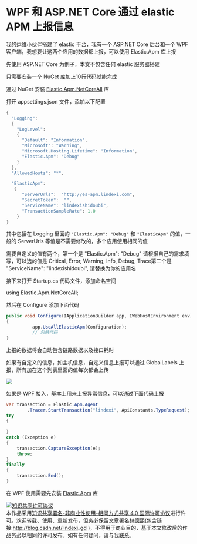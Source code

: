 # WPF 和 ASP.NET Core 通过 elastic APM 上报信息

我的运维小伙伴搭建了 elastic 平台，我有一个 ASP.NET Core 后台和一个 WPF 客户端，我想要让这两个应用的数据都上报，可以使用 Elastic.Apm 库上报

<!--more-->
<!-- CreateTime:2020/3/17 18:43:42 -->



先使用 ASP.NET Core 为例子，本文不包含任何 elastic 服务器搭建

只需要安装一个 NuGet 库加上10行代码就能完成

通过 NuGet 安装 [Elastic.Apm.NetCoreAll](https://www.nuget.org/packages/Elastic.Apm.NetCoreAll) 库

打开 appsettings.json 文件，添加以下配置

```csharp
{
  "Logging": 
  {
    "LogLevel": 
    {
      "Default": "Information",
      "Microsoft": "Warning",
      "Microsoft.Hosting.Lifetime": "Information",
      "Elastic.Apm": "Debug"
    }
  },
  "AllowedHosts": "*",

  "ElasticApm":
   {
      "ServerUrls":  "http://es-apm.lindexi.com",
      "SecretToken":  "",
      "ServiceName": "lindexishidoubi",
      "TransactionSampleRate": 1.0
    }
}

```

其中包括在 Logging 里面的 `"Elastic.Apm": "Debug"` 和 `"ElasticApm"` 的值，一般的 ServerUrls 等值是不需要修改的，多个应用使用相同的值

需要自定义的值有两个，第一个是 "Elastic.Apm": "Debug" 请根据自己的需求填写，可以选的值是 Critical, Error, Warning, Info, Debug, Trace第二个是 "ServiceName": "lindexishidoubi", 请替换为你的应用名

接下来打开 Startup.cs 代码文件，添加命名空间

using Elastic.Apm.NetCoreAll;

然后在 Configure 添加下面代码


```csharp
public void Configure(IApplicationBuilder app, IWebHostEnvironment env)
{
          app.UseAllElasticApm(Configuration);
          // 忽略代码
}
```

上报的数据将会自动包含链路数据以及接口耗时

如果有自定义的信息，如主机信息，自定义信息上报可以通过 GlobalLabels 上报，所有加在这个列表里面的值每次都会上传

<!-- ![](image/WPF 和 ASP.NET Core 通过 elastic APM 上报信息/WPF 和 ASP.NET Core 通过 elastic APM 上报信息0.png) -->

![](http://image.acmx.xyz/lindexi%2F2020317184415908.jpg)

如果是 WPF 接入，基本上用来上报异常信息，可以通过下面代码上报

```csharp
var transaction = Elastic.Apm.Agent
        .Tracer.StartTransaction("lindexi", ApiConstants.TypeRequest);
try
{
    
}
catch (Exception e)
{
    transaction.CaptureException(e);
    throw;
}
finally
{
    transaction.End();
}
```

在 WPF 使用需要先安装 [Elastic.Apm](https://www.nuget.org/packages/Elastic.Apm) 库

<a rel="license" href="http://creativecommons.org/licenses/by-nc-sa/4.0/"><img alt="知识共享许可协议" style="border-width:0" src="https://licensebuttons.net/l/by-nc-sa/4.0/88x31.png" /></a><br />本作品采用<a rel="license" href="http://creativecommons.org/licenses/by-nc-sa/4.0/">知识共享署名-非商业性使用-相同方式共享 4.0 国际许可协议</a>进行许可。欢迎转载、使用、重新发布，但务必保留文章署名[林德熙](http://blog.csdn.net/lindexi_gd)(包含链接:http://blog.csdn.net/lindexi_gd )，不得用于商业目的，基于本文修改后的作品务必以相同的许可发布。如有任何疑问，请与我[联系](mailto:lindexi_gd@163.com)。
